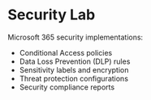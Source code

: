 # Security Lab

Microsoft 365 security implementations:
- Conditional Access policies
- Data Loss Prevention (DLP) rules
- Sensitivity labels and encryption
- Threat protection configurations
- Security compliance reports